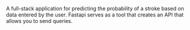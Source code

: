A full-stack application for predicting the probability of a stroke based on data entered by the user. Fastapi serves as a tool that creates an API that allows you to send queries.